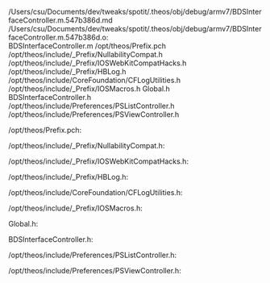 /Users/csu/Documents/dev/tweaks/spotit/.theos/obj/debug/armv7/BDSInterfaceController.m.547b386d.md /Users/csu/Documents/dev/tweaks/spotit/.theos/obj/debug/armv7/BDSInterfaceController.m.547b386d.o: \
  BDSInterfaceController.m /opt/theos/Prefix.pch \
  /opt/theos/include/_Prefix/NullabilityCompat.h \
  /opt/theos/include/_Prefix/IOSWebKitCompatHacks.h \
  /opt/theos/include/_Prefix/HBLog.h \
  /opt/theos/include/CoreFoundation/CFLogUtilities.h \
  /opt/theos/include/_Prefix/IOSMacros.h Global.h \
  BDSInterfaceController.h \
  /opt/theos/include/Preferences/PSListController.h \
  /opt/theos/include/Preferences/PSViewController.h

/opt/theos/Prefix.pch:

/opt/theos/include/_Prefix/NullabilityCompat.h:

/opt/theos/include/_Prefix/IOSWebKitCompatHacks.h:

/opt/theos/include/_Prefix/HBLog.h:

/opt/theos/include/CoreFoundation/CFLogUtilities.h:

/opt/theos/include/_Prefix/IOSMacros.h:

Global.h:

BDSInterfaceController.h:

/opt/theos/include/Preferences/PSListController.h:

/opt/theos/include/Preferences/PSViewController.h:
